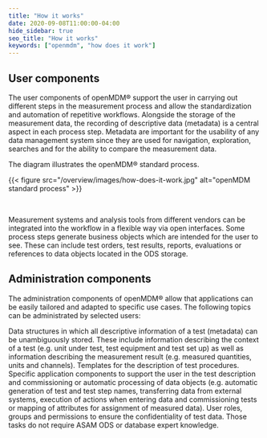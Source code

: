 ```yaml
---
title: "How it works"
date: 2020-09-08T11:00:00-04:00
hide_sidebar: true
seo_title: "How it works"
keywords: ["openmdm", "how does it work"]
---
```


## User components
The user components of openMDM® support the user in carrying out different steps in the measurement process and allow the standardization and automation of repetitive workflows. Alongside the storage of the measurement data, the recording of descriptive data (metadata) is a central aspect in each process step. Metadata are important for the usability of any data management system since they are used for navigation, exploration, searches and for the ability to compare the measurement data.

The diagram illustrates the openMDM® standard process.

{{< figure src="/overview/images/how-does-it-work.jpg" alt="openMDM standard process" >}}

&nbsp;

Measurement systems and analysis tools from different vendors can be integrated into the workflow in a flexible way via open interfaces. Some process steps generate business objects which are intended for the user to see. These can include test orders, test results, reports, evaluations or references to data objects located in the ODS storage.

## Administration components
The administration components of openMDM® allow that applications can be easily tailored and adapted to specific use cases. The following topics can be administrated by selected users:

Data structures in which all descriptive information of a test (metadata) can be unambiguously stored. These include information describing the context of a test (e.g. unit under test, test equipment and test set up) as well as information describing the measurement result (e.g. measured quantities, units and channels).
Templates for the description of test procedures.
Specific application components to support the user in the test description and commissioning or automatic processing of data objects (e.g. automatic generation of test and test step names, transferring data from external systems, execution of actions when entering data and commissioning tests or mapping of attributes for assignment of measured data).
User roles, groups and permissions to ensure the confidentiality of test data.
Those tasks do not require ASAM ODS or database expert knowledge.